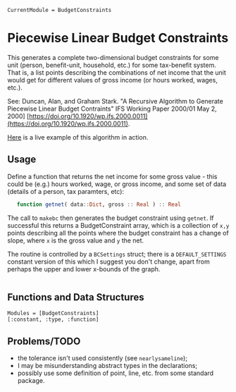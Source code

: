 ```@meta
CurrentModule = BudgetConstraints
```

# Piecewise Linear Budget Constraints

This generates a complete two-dimensional budget constraints for some unit
(person, benefit-unit, household, etc.) for some tax-benefit system. That is, a
list points describing the combinations of net income that the unit would get for different values of gross income (or hours worked, wages, etc.).

See: Duncan, Alan, and Graham Stark. "A Recursive Algorithm to Generate Piecewise Linear Budget Contraints" IFS Working Paper 2000/01 May 2, 2000] [https://doi.org/10.1920/wp.ifs.2000.0011](https://doi.org/10.1920/wp.ifs.2000.0011).


[Here](https://stb.virtual-worlds.scot/bc-full.html) is a live example of this algorithm in action.

## Usage

Define a function that returns the net income for some gross value - this could be (e.g.) hours worked, wage, or gross income, and some set of data (details of a person, tax paramters, etc):

```julia
   function getnet( data::Dict, gross :: Real ) :: Real
```

 The call to `makebc` then generates the budget constraint using `getnet`. If successful this returns a BudgetConstraint array, which is a collection of `x,y` points describing all the points where the budget constraint has a change of slope, where `x` is the gross value and `y` the net.

The routine is controlled by a `BCSettings` struct; there is a `DEFAULT_SETTINGS` constant version of this which I suggest you don't change, apart from perhaps the upper and lower x-bounds of the graph.

```@index
```

## Functions and Data Structures

```@autodocs
Modules = [BudgetConstraints]
[:constant, :type, :function]
```

## Problems/TODO

* the tolerance isn't used consistently (see `nearlysameline`);
* I may be misunderstanding abstract types in the declarations;
* possibly use some definition of point, line, etc. from some standard package.
